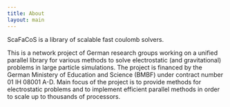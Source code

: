 ```yaml
---
title: About
layout: main
---
```


ScaFaCoS is a library of scalable fast coulomb solvers.

This is a network project of German research groups working on a unified
parallel library for various methods to solve electrostatic (and
gravitational) problems in large particle simulations. The project is
financed by the German Ministery of Education and Science (BMBF) under
contract number 01 IH 08001 A-D. Main focus of the project is to provide
methods for electrostatic problems and to implement efficient parallel
methods in order to scale up to thousands of processors.
